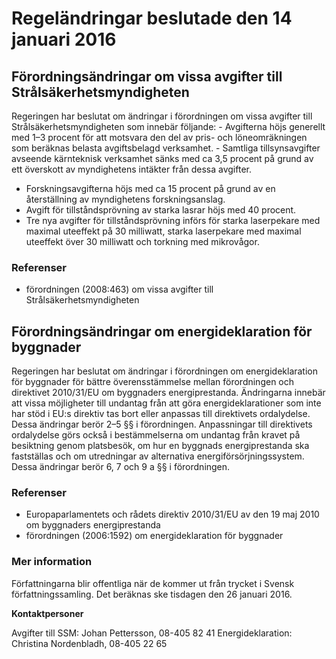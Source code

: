 # Regeländringar beslutade den 14 januari 2016

## Förordningsändringar om vissa avgifter till Strålsäkerhetsmyndigheten

Regeringen har beslutat om ändringar i förordningen om vissa avgifter till Strålsäkerhetsmyndigheten som innebär följande:
- Avgifterna höjs generellt med 1–3 procent för att motsvara den del av pris- och löneomräkningen som beräknas belasta avgiftsbelagd verksamhet.
- Samtliga tillsynsavgifter avseende kärnteknisk verksamhet sänks med ca 3,5 procent på grund av ett överskott av myndighetens intäkter från dessa avgifter.
- Forskningsavgifterna höjs med ca 15 procent på grund av en återställning av myndighetens forskningsanslag.
- Avgift för tillståndsprövning av starka lasrar höjs med 40 procent.
- Tre nya avgifter för tillståndsprövning införs för starka laserpekare med maximal uteeffekt på 30 milliwatt, starka laserpekare med maximal uteeffekt över 30 milliwatt och torkning med mikrovågor.

### Referenser

* förordningen (2008:463) om vissa avgifter till Strålsäkerhetsmyndigheten

## Förordningsändringar om energideklaration för byggnader

Regeringen har beslutat om ändringar i förordningen om energideklaration för byggnader för bättre överensstämmelse mellan förordningen och direktivet 2010/31/EU om byggnaders energiprestanda. Ändringarna innebär att vissa möjligheter till undantag från att göra energideklarationer som inte har stöd i EU:s direktiv tas bort eller anpassas till direktivets ordalydelse. Dessa ändringar berör 2–5 §§ i förordningen. Anpassningar till direktivets ordalydelse görs också i bestämmelserna om undantag från kravet på besiktning genom platsbesök, om hur en byggnads energiprestanda ska fastställas och om utredningar av alternativa energiförsörjningssystem. Dessa ändringar berör 6, 7 och 9 a §§ i förordningen.

### Referenser

* Europaparlamentets och rådets direktiv 2010/31/EU av den 19 maj 2010 om byggnaders energiprestanda
* förordningen (2006:1592) om energideklaration för byggnader

### Mer information

Författningarna blir offentliga när de kommer ut från trycket i Svensk författningssamling. Det beräknas ske tisdagen den 26 januari 2016.

**Kontaktpersoner**

Avgifter till SSM: Johan Pettersson, 08-405 82 41
Energideklaration: Christina Nordenbladh, 08-405 22 65
